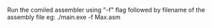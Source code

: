 Run the comiled assembler using "-f" flag followed by filename of the assembly file
eg: ./main.exe -f Max.asm